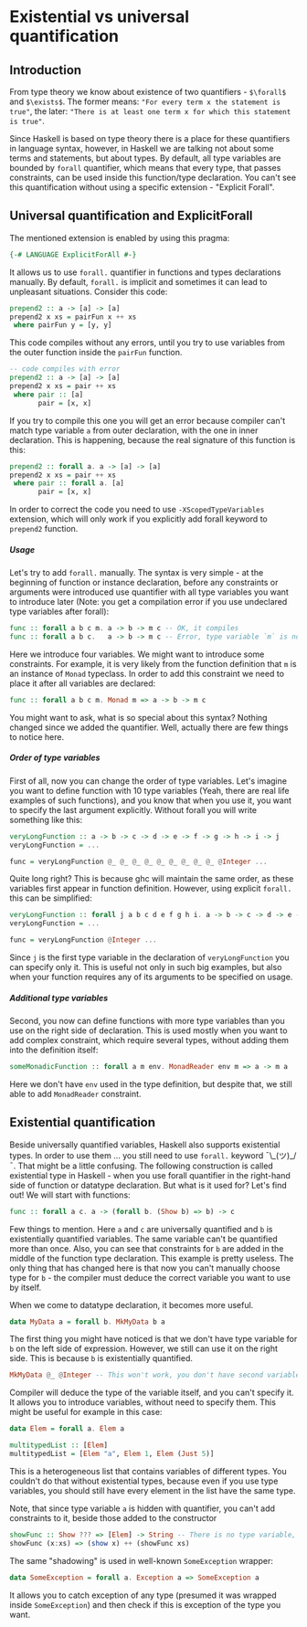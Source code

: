 # Existential vs universal quantification

## Introduction
From type theory we know about existence of two quantifiers - `$\forall$` and `$\exists$`.
The former means: `"For every term x the statement is true"`, the later: `"There is at least one term x for which this statement is true"`.

Since Haskell is based on type theory there is a place for these quantifiers in language syntax, however, in Haskell we are talking not about some terms and statements, but about types. 
By default, all type variables are bounded by `forall` quantifier, which means that every type, that passes constraints, can be used inside this function/type declaration.
You can't see this quantification without using a specific extension - "Explicit Forall".

## Universal quantification and ExplicitForall
The mentioned extension is enabled by using this pragma:
```haskell
{-# LANGUAGE ExplicitForAll #-}
```
It allows us to use `forall.` quantifier in functions and types declarations manually.
By default, `forall.` is implicit and sometimes it can lead to unpleasant situations.
Consider this code:

```Haskell
prepend2 :: a -> [a] -> [a]
prepend2 x xs = pairFun x ++ xs
 where pairFun y = [y, y]
```
This code compiles without any errors, until you try to use variables from the outer function inside the `pairFun` function.
```Haskell
-- code compiles with error
prepend2 :: a -> [a] -> [a]
prepend2 x xs = pair ++ xs
 where pair :: [a]
       pair = [x, x]
```

If you try to compile this one you will get an error because compiler can't match type variable `a` from outer
declaration, with the one in inner declaration. 
This is happening, because the real signature of this function is this:

```Haskell
prepend2 :: forall a. a -> [a] -> [a]
prepend2 x xs = pair ++ xs
 where pair :: forall a. [a]
       pair = [x, x]
```

In order to correct the code you need to use `-XScopedTypeVariables` extension, which will only work if you
explicitly add forall keyword to `prepend2` function.

##### Usage
Let's try to add `forall.` manually.
The syntax is very simple - at the beginning of function or instance declaration, before any constraints or arguments were introduced use
quantifier with all type variables you want to introduce later (Note: you get a compilation error if you use undeclared
type variables after forall):

```Haskell
func :: forall a b c m. a -> b -> m c -- OK, it compiles
func :: forall a b c.   a -> b -> m c -- Error, type variable `m` is not introduced
```
Here we introduce four variables. We might want to introduce some constraints.
For example, it is very likely from the function definition that `m` is an instance of `Monad` typeclass.
In order to add this constraint we need to place it after all variables are declared:

```Haskell
func :: forall a b c m. Monad m => a -> b -> m c
```  
You might want to ask, what is so special about this syntax?
Nothing changed since we added the quantifier.
Well, actually there are few things to notice here.

##### Order of type variables
First of all, now you can change the order of type variables.
Let's imagine you want to define function with 10 type variables (Yeah, there are real life examples of such functions), and you know that when you use it, you want to specify the last argument explicitly.
Without forall you will write something like this:

```Haskell
veryLongFunction :: a -> b -> c -> d -> e -> f -> g -> h -> i -> j
veryLongFunction = ...

func = veryLongFunction @_ @_ @_ @_ @_ @_ @_ @_ @_ @Integer ...
```  

Quite long right? 
This is because ghc will maintain the same order, as these variables first appear in function definition.
However, using explicit `forall.` this can be simplified:

```Haskell
veryLongFunction :: forall j a b c d e f g h i. a -> b -> c -> d -> e -> f -> g -> h -> i -> j
veryLongFunction = ...

func = veryLongFunction @Integer ...
```

Since `j` is the first type variable in the declaration of `veryLongFunction` you can specify only it.
This is useful not only in such big examples, but also when your function requires any of its arguments to be specified on usage.

##### Additional type variables
Second, you now can define functions with more type variables than you use on the right side of declaration.
This is used mostly when you want to add complex constraint, which require several types, without adding them into the definition itself:

``` Haskell
someMonadicFunction :: forall a m env. MonadReader env m => a -> m a
```
 
Here we don't have `env` used in the type definition, but despite that, we still able to add `MonadReader` constraint.

## Existential quantification
Beside universally quantified variables, Haskell also supports existential types. 
In order to use them ... you still need to use `forall.` keyword ¯\\\_(ツ)_/¯.
That might be a little confusing.
The following construction is called existential type in Haskell - when you use forall quantifier in the right-hand side of function or datatype declaration. 
But what is it used for? Let's find out!
We will start with functions:

```haskell
func :: forall a c. a -> (forall b. (Show b) => b) -> c
```
Few things to mention.
Here `a` and `c` are universally quantified and `b` is existentially quantified variables. 
The same variable can't be quantified more than once.
Also, you can see that constraints for `b` are added in the middle of the function type declaration.
This example is pretty useless.
The only thing that has changed here is that now you can't manually choose type for `b` - the compiler must deduce the correct variable you want to use by itself.

When we come to datatype declaration, it becomes more useful. 

```Haskell
data MyData a = forall b. MkMyData b a
```
The first thing you might have noticed is that we don't have type variable for `b` on the left side of expression.
However, we still can use it on the right side.
This is because `b` is existentially quantified.

```Haskell
MkMyData @_ @Integer -- This won't work, you don't have second variable in declaration
```
Compiler will deduce the type of the variable itself, and you can't specify it. 
It allows you to introduce variables, without need to specify them.
This might be useful for example in this case:

```haskell
data Elem = forall a. Elem a

multitypedList :: [Elem]
multitypedList = [Elem "a", Elem 1, Elem (Just 5)]
```
This is a heterogeneous list that contains variables of different types.
You couldn't do that without existential types, because even if you use type variables, you should still have every element in the list have the same type.

Note, that since type variable `a` is hidden with quantifier, you can't add constraints to it, beside those added to the constructor

```haskell
showFunc :: Show ??? => [Elem] -> String -- There is no type variable, that you can add constraint to
showFunc (x:xs) => (show x) ++ (showFunc xs)
```

The same "shadowing" is used in well-known `SomeException` wrapper:
```haskell
data SomeException = forall a. Exception a => SomeException a
```

It allows you to catch exception of any type (presumed it was wrapped inside `SomeException`) and then check if this is exception of the type you want.
